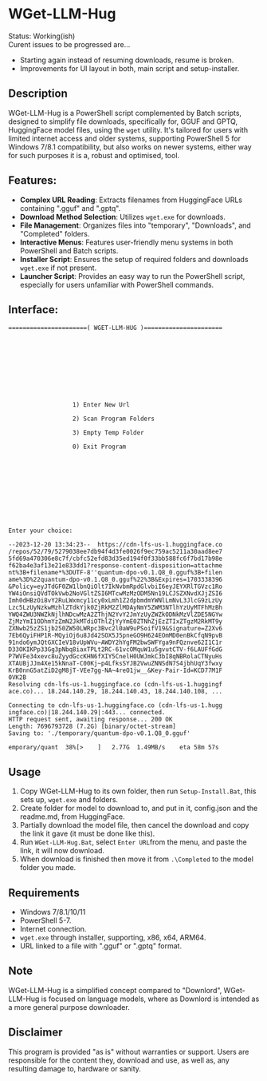 # WGet-LLM-Hug
Status: Working(ish)
<br> Curent issues to be progressed are...
- Starting again instead of resuming downloads, resume is broken.
- Improvements for UI layout in both, main script and setup-installer.
  
## Description
WGet-LLM-Hug is a PowerShell script complemented by Batch scripts, designed to simplify file downloads, specifically for, GGUF and GPTQ, HuggingFace model files, using the `wget` utility. It's tailored for users with limited internet access and older systems, supporting PowerShell 5 for Windows 7/8.1 compatibility, but also works on newer systems, either way for such purposes it is a, robust and optimised, tool.

## Features:
- **Complex URL Reading**: Extracts filenames from HuggingFace URLs containing ".gguf" and ".gptq".
- **Download Method Selection**: Utilizes `wget.exe` for downloads.
- **File Management**: Organizes files into "temporary", "Downloads", and "Completed" folders.
- **Interactive Menus**: Features user-friendly menu systems in both PowerShell and Batch scripts.
- **Installer Script**: Ensures the setup of required folders and downloads `wget.exe` if not present.
- **Launcher Script**: Provides an easy way to run the PowerShell script, especially for users unfamiliar with PowerShell commands.

## Interface:
```
======================( WGET-LLM-HUG )======================










                  1) Enter New Url

                  2) Scan Program Folders

                  3) Empty Temp Folder

                  0) Exit Program











Enter your choice:

```
```
--2023-12-20 13:34:23--  https://cdn-lfs-us-1.huggingface.co
/repos/52/79/5279038ee7db94f4d3fe0026f9ec759ac5211a30aad8ee7
5fd69a470306e8c7f/cbfc52efd83d35ed194f0f33bb588fc6f7bd17b98e
f62ba4e3af13e21e833dd1?response-content-disposition=attachme
nt%3B+filename*%3DUTF-8''quantum-dpo-v0.1.Q8_0.gguf%3B+filen
ame%3D%22quantum-dpo-v0.1.Q8_0.gguf%22%3B&Expires=1703338396
&Policy=eyJTdGF0ZW1lbnQiOlt7IkNvbmRpdGlvbiI6eyJEYXRlTGVzc1Ro
YW4iOnsiQVdTOkVwb2NoVGltZSI6MTcwMzMzODM5Nn19LCJSZXNvdXJjZSI6
Imh0dHBzOi8vY2RuLWxmcy11cy0xLmh1Z2dpbmdmYWNlLmNvL3JlcG9zLzUy
Lzc5LzUyNzkwMzhlZTdkYjk0ZjRkM2ZlMDAyNmY5ZWM3NTlhYzUyMTFhMzBh
YWQ4ZWU3NWZkNjlhNDcwMzA2ZThjN2YvY2JmYzUyZWZkODNkMzVlZDE5NGYw
ZjMzYmI1ODhmYzZmN2JkMTdiOThlZjYyYmE0ZTNhZjEzZTIxZTgzM2RkMT9y
ZXNwb25zZS1jb250ZW50LWRpc3Bvc2l0aW9uPSoifV19&Signature=Z2Xv6
7Eb6QyiFHP1R-MQyiOj6u8Jd42SOX5J5pneGO9H624EOmMD0enBkCfqN9pvB
91ndo6ymJQtGXCIeV18vUpWVu~AWDY2hYgFM2bwSWFYga9nFQznve62I1C1r
D33OKIKPp33Gg3pNbq8iaxTPLt2RC-61vcOMquW1u5gvutCTV-f6LAUFfGdG
P7WVFe34xevc8uZyydGccKHN6fXIY5CnelH0UWJmkC3bI8qNBRolaCTNyuHs
XTAUBjJJm4Xe15kNnaT-C00Kj~p4LfksSYJB2VwuZNNSdN7S4jbhUqY3fwxy
KrB0nnG5atZiD2gM8jT-VEe7gg-NA~4reO1jw__&Key-Pair-Id=KCD77M1F
0VK2B
Resolving cdn-lfs-us-1.huggingface.co (cdn-lfs-us-1.huggingf
ace.co)... 18.244.140.29, 18.244.140.43, 18.244.140.108, ...

Connecting to cdn-lfs-us-1.huggingface.co (cdn-lfs-us-1.hugg
ingface.co)|18.244.140.29|:443... connected.
HTTP request sent, awaiting response... 200 OK
Length: 7696793728 (7.2G) [binary/octet-stream]
Saving to: './temporary/quantum-dpo-v0.1.Q8_0.gguf'

emporary/quant  38%[>    ]   2.77G  1.49MB/s    eta 58m 57s

```

## Usage
1. Copy WGet-LLM-Hug to its own folder, then run `Setup-Install.Bat`, this sets up, `wget.exe` and folders.
2. Create folder for model to download to, and put in it, config.json and the readme.md, from HuggingFace.
3. Partially download the model file, then cancel the download and copy the link it gave (it must be done like this).
4. Run `WGet-LLM-Hug.Bat`, select `Enter URL`from the menu, and paste the link, it will now download. 
5. When download is finished then move it from `.\Completed` to the model folder you made.

## Requirements
- Windows 7/8.1/10/11
- PowerShell 5-7.
- Internet connection.
- `wget.exe` through installer, supporting, x86, x64, ARM64.
- URL linked to a file with ".gguf" or ".gptq" format.

## Note
WGet-LLM-Hug is a simplified concept compared to "Downlord", WGet-LLM-Hug is focused on language models, where as Downlord is intended as a more general purpose downloader.

## Disclaimer
This program is provided "as is" without warranties or support. Users are responsible for the content they, download and use, as well as, any resulting damage to, hardware or sanity.
